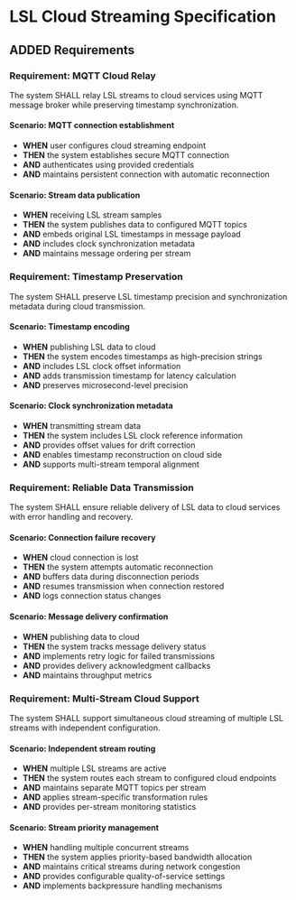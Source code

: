 # LSL Cloud Streaming Specification  

## ADDED Requirements

### Requirement: MQTT Cloud Relay
The system SHALL relay LSL streams to cloud services using MQTT message broker while preserving timestamp synchronization.

#### Scenario: MQTT connection establishment
- **WHEN** user configures cloud streaming endpoint
- **THEN** the system establishes secure MQTT connection
- **AND** authenticates using provided credentials
- **AND** maintains persistent connection with automatic reconnection

#### Scenario: Stream data publication
- **WHEN** receiving LSL stream samples
- **THEN** the system publishes data to configured MQTT topics
- **AND** embeds original LSL timestamps in message payload
- **AND** includes clock synchronization metadata
- **AND** maintains message ordering per stream

### Requirement: Timestamp Preservation
The system SHALL preserve LSL timestamp precision and synchronization metadata during cloud transmission.

#### Scenario: Timestamp encoding
- **WHEN** publishing LSL data to cloud
- **THEN** the system encodes timestamps as high-precision strings
- **AND** includes LSL clock offset information
- **AND** adds transmission timestamp for latency calculation
- **AND** preserves microsecond-level precision

#### Scenario: Clock synchronization metadata
- **WHEN** transmitting stream data
- **THEN** the system includes LSL clock reference information
- **AND** provides offset values for drift correction
- **AND** enables timestamp reconstruction on cloud side
- **AND** supports multi-stream temporal alignment

### Requirement: Reliable Data Transmission
The system SHALL ensure reliable delivery of LSL data to cloud services with error handling and recovery.

#### Scenario: Connection failure recovery
- **WHEN** cloud connection is lost
- **THEN** the system attempts automatic reconnection
- **AND** buffers data during disconnection periods
- **AND** resumes transmission when connection restored
- **AND** logs connection status changes

#### Scenario: Message delivery confirmation
- **WHEN** publishing data to cloud
- **THEN** the system tracks message delivery status
- **AND** implements retry logic for failed transmissions
- **AND** provides delivery acknowledgment callbacks
- **AND** maintains throughput metrics

### Requirement: Multi-Stream Cloud Support
The system SHALL support simultaneous cloud streaming of multiple LSL streams with independent configuration.

#### Scenario: Independent stream routing
- **WHEN** multiple LSL streams are active
- **THEN** the system routes each stream to configured cloud endpoints
- **AND** maintains separate MQTT topics per stream
- **AND** applies stream-specific transformation rules
- **AND** provides per-stream monitoring statistics

#### Scenario: Stream priority management
- **WHEN** handling multiple concurrent streams
- **THEN** the system applies priority-based bandwidth allocation
- **AND** maintains critical streams during network congestion
- **AND** provides configurable quality-of-service settings
- **AND** implements backpressure handling mechanisms


